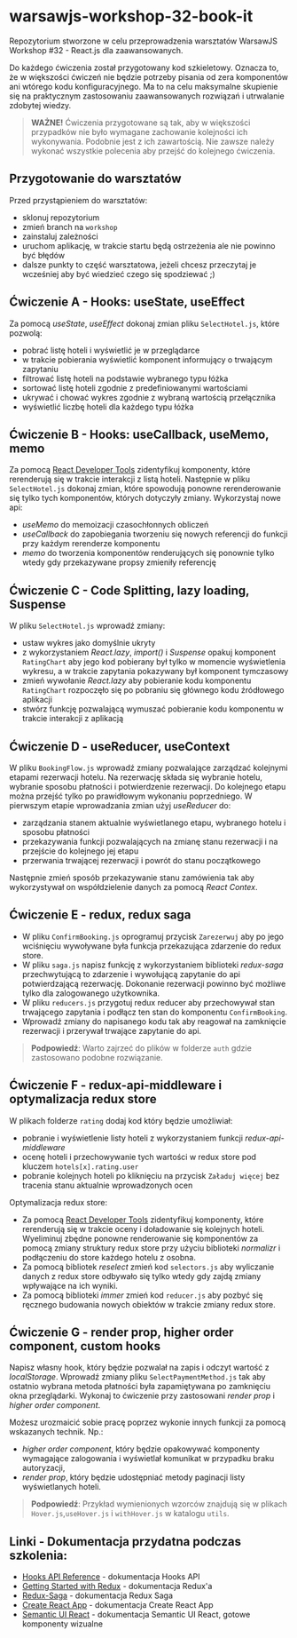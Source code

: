 # warsawjs-workshop-32-book-it

Repozytorium stworzone w celu przeprowadzenia warsztatów WarsawJS Workshop #32 - React.js dla zaawansowanych.

Do każdego ćwiczenia został przygotowany kod szkieletowy. Oznacza to, że w większości ćwiczeń nie będzie potrzeby pisania od zera komponentów ani wtórego kodu konfiguracyjnego. Ma to na celu maksymalne skupienie się na praktycznym zastosowaniu zaawansowanych rozwiązań i utrwalanie zdobytej wiedzy.

> **WAŻNE!** Ćwiczenia przygotowane są tak, aby w większości przypadków nie było wymagane zachowanie kolejności ich wykonywania. Podobnie jest z ich zawartością. Nie zawsze należy wykonać wszystkie polecenia aby przejść do kolejnego ćwiczenia.

## Przygotowanie do warsztatów

Przed przystąpieniem do warsztatów:

- sklonuj repozytorium
- zmień branch na `workshop`
- zainstaluj zależności
- uruchom aplikację, w trakcie startu będą ostrzeżenia ale nie powinno być błędów
- dalsze punkty to część warsztatowa, jeżeli chcesz przeczytaj je wcześniej aby być wiedzieć czego się spodziewać ;)

## Ćwiczenie A - Hooks: useState, useEffect

Za pomocą _useState_, _useEffect_ dokonaj zmian pliku `SelectHotel.js`, które pozwolą:

- pobrać listę hoteli i wyświetlić je w przeglądarce
- w trakcie pobierania wyświetlić komponent informujący o trwającym zapytaniu
- filtrować listę hoteli na podstawie wybranego typu łóżka
- sortować listę hoteli zgodnie z predefiniowanymi wartościami
- ukrywać i chować wykres zgodnie z wybraną wartością przełącznika
- wyświetlić liczbę hoteli dla każdego typu łóżka

## Ćwiczenie B - Hooks: useCallback, useMemo, memo

Za pomocą [React Developer Tools](https://github.com/facebook/react-devtools) zidentyfikuj komponenty, które rerenderują się w trakcie interakcji z listą hoteli. Następnie w pliku `SelectHotel.js` dokonaj zmian, które spowodują ponowne rerenderowanie się tylko tych komponentów, których dotyczyły zmiany. Wykorzystaj nowe api:

- _useMemo_ do memoizacji czasochłonnych obliczeń
- _useCallback_ do zapobiegania tworzeniu się nowych referencji do funkcji przy każdym rerenderze komponentu
- _memo_ do tworzenia komponentów renderujących się ponownie tylko wtedy gdy przekazywane propsy zmieniły referencję

## Ćwiczenie C - Code Splitting, lazy loading, Suspense

W pliku `SelectHotel.js` wprowadź zmiany:

- ustaw wykres jako domyślnie ukryty
- z wykorzystaniem _React.lazy_, _import()_ i _Suspense_ opakuj komponent `RatingChart` aby jego kod pobierany był tylko w momencie wyświetlenia wykresu, a w trakcie zapytania pokazywany był komponent tymczasowy
- zmień wywołanie _React.lazy_ aby pobieranie kodu komponentu `RatingChart` rozpoczęło się po pobraniu się głównego kodu źródłowego aplikacji
- stwórz funkcję pozwalającą wymuszać pobieranie kodu komponentu w trakcie interakcji z aplikacją

## Ćwiczenie D - useReducer, useContext

W pliku `BookingFlow.js` wprowadź zmiany pozwalające zarządzać kolejnymi etapami rezerwacji hotelu. Na rezerwację składa się wybranie hotelu, wybranie sposobu płatności i potwierdzenie rezerwacji. Do kolejnego etapu można przejść tylko po prawidłowym wykonaniu poprzedniego. W pierwszym etapie wprowadzania zmian użyj _useReducer_ do:

- zarządzania stanem aktualnie wyświetlanego etapu, wybranego hotelu i sposobu płatności
- przekazywania funkcji pozwalających na zmianę stanu rezerwacji i na przejście do kolejnego jej etapu
- przerwania trwającej rezerwacji i powrót do stanu początkowego

Następnie zmień sposób przekazywanie stanu zamówienia tak aby wykorzystywał on współdzielenie danych za pomocą _React Contex_.

## Ćwiczenie E - redux, redux saga

- W pliku `ConfirmBooking.js` oprogramuj przycisk `Zarezerwuj` aby po jego wciśnięciu wywoływane była funkcja przekazująca zdarzenie do redux store.
- W pliku `saga.js` napisz funkcję z wykorzystaniem biblioteki _redux-saga_ przechwytującą to zdarzenie i wywołującą zapytanie do api potwierdzającą rezerwację. Dokonanie rezerwacji powinno być możliwe tylko dla zalogowanego użytkownika.
- W pliku `reducers.js` przygotuj redux reducer aby przechowywał stan trwającego zapytania i podłącz ten stan do komponentu `ConfirmBooking`.
- Wprowadź zmiany do napisanego kodu tak aby reagował na zamknięcie rezerwacji i przerywał trwające zapytanie do api.

> **Podpowiedź**: Warto zajrzeć do plików w folderze `auth` gdzie zastosowano podobne rozwiązanie.

## Ćwiczenie F - redux-api-middleware i optymalizacja redux store

W plikach folderze `rating` dodaj kod który będzie umożliwiał:

- pobranie i wyświetlenie listy hoteli z wykorzystaniem funkcji _redux-api-middleware_
- ocenę hoteli i przechowywanie tych wartości w redux store pod kluczem `hotels[x].rating.user`
- pobranie kolejnych hoteli po kliknięciu na przycisk `Załaduj więcej` bez tracenia stanu aktualnie wprowadzonych ocen

Optymalizacja redux store:

- Za pomocą [React Developer Tools](https://github.com/facebook/react-devtools) zidentyfikuj komponenty, które rerenderują się w trakcie oceny i doładowanie się kolejnych hoteli. Wyeliminuj zbędne ponowne renderowanie się komponentów za pomocą zmiany struktury redux store przy użyciu biblioteki _normalizr_ i podłączeniu do store każdego hotelu z osobna.
- Za pomocą bibliotek _reselect_ zmień kod `selectors.js` aby wyliczanie danych z redux store odbywało się tylko wtedy gdy zajdą zmiany wpływające na ich wyniki.
- Za pomocą biblioteki _immer_ zmień kod `reducer.js` aby pozbyć się ręcznego budowania nowych obiektów w trakcie zmiany redux store.

## Ćwiczenie G - render prop, higher order component, custom hooks

Napisz własny hook, który będzie pozwalał na zapis i odczyt wartość z _localStorage_. Wprowadź zmiany pliku `SelectPaymentMethod.js` tak aby ostatnio wybrana metoda płatności była zapamiętywana po zamknięciu okna przeglądarki. Wykonaj to ćwiczenie przy zastosowani _render prop_ i _higher order component_.

Możesz urozmaicić sobie pracę poprzez wykonie innych funkcji za pomocą wskazanych technik. Np.:

- _higher order component_, który będzie opakowywać komponenty wymagające zalogowania i wyświetlał komunikat w przypadku braku autoryzacji,
- _render prop_, który będzie udostępniać metody paginacji listy wyświetlanych hoteli.

> **Podpowiedź**: Przykład wymienionych wzorców znajdują się w plikach `Hover.js`,`useHover.js` i `withHover.js` w katalogu `utils`.

## Linki - Dokumentacja przydatna podczas szkolenia:

- [Hooks API Reference](https://reactjs.org/docs/hooks-reference.html) - dokumentacja Hooks API
- [Getting Started with Redux](https://redux.js.org/introduction/getting-started) - dokumentacja Redux'a
- [Redux-Saga](https://redux-saga.js.org) - dokumentacja Redux Saga
- [Create React App](https://facebook.github.io/create-react-app/docs/getting-started) - dokumentacja Create React App
- [Semantic UI React](https://react.semantic-ui.com/) - dokumentacja Semantic UI React, gotowe komponenty wizualne
